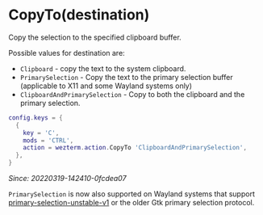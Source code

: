 # CopyTo(destination)

Copy the selection to the specified clipboard buffer.

Possible values for destination are:

* `Clipboard` - copy the text to the system clipboard.
* `PrimarySelection` - Copy the text to the primary selection buffer (applicable to X11 and some Wayland systems only)
* `ClipboardAndPrimarySelection` - Copy to both the clipboard and the primary selection.

```lua
config.keys = {
  {
    key = 'C',
    mods = 'CTRL',
    action = wezterm.action.CopyTo 'ClipboardAndPrimarySelection',
  },
}
```

*Since: 20220319-142410-0fcdea07*

`PrimarySelection` is now also supported on Wayland systems that support [primary-selection-unstable-v1](https://wayland.app/protocols/primary-selection-unstable-v1) or the older Gtk primary selection protocol.
